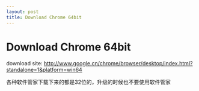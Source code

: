 ```yaml
---
layout: post
title: Download Chrome 64bit
---
```

# Download Chrome 64bit

download site: http://www.google.cn/chrome/browser/desktop/index.html?standalone=1&platform=win64

各种软件管家下载下来的都是32位的，升级的时候也不要使用软件管家
